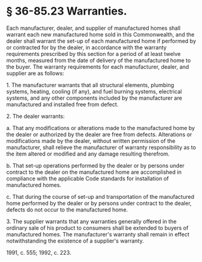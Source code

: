 # § 36-85.23 Warranties.

<p>Each manufacturer, dealer, and supplier of manufactured homes shall warrant each new manufactured home sold in this Commonwealth, and the dealer shall warrant the set-up of each manufactured home if performed by or contracted for by the dealer, in accordance with the warranty requirements prescribed by this section for a period of at least twelve months, measured from the date of delivery of the manufactured home to the buyer. The warranty requirements for each manufacturer, dealer, and supplier are as follows:</p><p>1. The manufacturer warrants that all structural elements, plumbing systems, heating, cooling (if any), and fuel burning systems, electrical systems, and any other components included by the manufacturer are manufactured and installed free from defect.</p><p>2. The dealer warrants:</p><p>a. That any modifications or alterations made to the manufactured home by the dealer or authorized by the dealer are free from defects. Alterations or modifications made by the dealer, without written permission of the manufacturer, shall relieve the manufacturer of warranty responsibility as to the item altered or modified and any damage resulting therefrom.</p><p>b. That set-up operations performed by the dealer or by persons under contract to the dealer on the manufactured home are accomplished in compliance with the applicable Code standards for installation of manufactured homes.</p><p>c. That during the course of set-up and transportation of the manufactured home performed by the dealer or by persons under contract to the dealer, defects do not occur to the manufactured home.</p><p>3. The supplier warrants that any warranties generally offered in the ordinary sale of his product to consumers shall be extended to buyers of manufactured homes. The manufacturer's warranty shall remain in effect notwithstanding the existence of a supplier's warranty.</p><p>1991, c. 555; 1992, c. 223.</p>